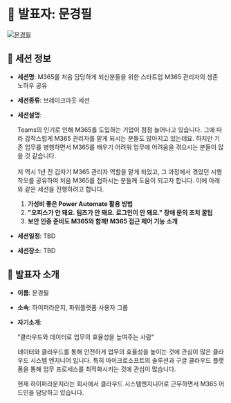 # 🎤 발표자: 문경필

<div class="container">
    <div class="row justify-content-center">
        <div class="col-md-4 profile mb-4 text-center">
            <a href="#" target="_self"><img src="/images/speakers/kyungfilmoon.jpg" alt="문경필" class="img-fluid" /></a>
        </div>
    </div>
</div>

## 🔎 세션 정보

- **세션명**: M365를 처음 담당하게 되신분들을 위한 스타트업 M365 관리자의 생존 노하우 공유
- **세션종류**: 브레이크아웃 세션
- **세션설명**:

  Teams의 인기로 인해 M365를 도입하는 기업이 점점 늘어나고 있습니다. 그에 따라 갑작스럽게 M365 관리자를 맡게 되시는 분들도 많아지고 있는데요. 하지만 기존 업무를 병행하면서 M365를 배우기 어려워 업무에 어려움을 겪으시는 분들이 많을 것 같습니다.<br>
  <br>
  저 역시 1년 전 갑자기 M365 관리자 역할을 맡게 되었고, 그 과정에서 겪었던 시행착오를 공유하여 처음 M365를 접하시는 분들께 도움이 되고자 합니다. 이에 아래와 같은 세션을 진행하려고 합니다.<br>

  1. **가성비 좋은 Power Automate 활용 방법**
  2. **"오피스가 안 돼요. 팀즈가 안 돼요. 로그인이 안 돼요." 장애 문의 조치 꿀팁**
  3. **보안 인증 준비도 M365와 함께! M365 접근 제어 기능 소개**

- **세션일정**: TBD
- **세션장소**: TBD

## 📜 발표자 소개

- **이름**: 문경필
- **소속**: 하이퍼라운지, 파워플랫폼 사용자 그룹
- **자기소개**:

  "클라우드와 데이터로 업무의 효율성을 높여주는 사람"

  데이터와 클라우드를 통해 안전하게 업무의 효율성을 높이는 것에 관심이 많은 클라우드 시스템 엔지니어 입니다. 특히 마이크로소프트의 솔루션과 구글 클라우드 플랫폼을 통해 업무 프로세스를 최적화시키는 것에 관심이 많습니다.

  현재 하이퍼라운지라는 회사에서 클라우드 시스템엔지니어로 근무하면서 M365 어드민을 담당하고 있습니다.